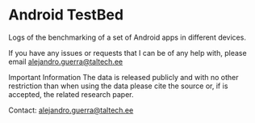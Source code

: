 # Android TestBed

Logs of the benchmarking of a set of Android apps in different devices.


If you have any issues or requests that I can be of any help with, please email alejandro.guerra@taltech.ee

Important Information
The data is released publicly and with no other restriction than when using the data please cite the source or, if is accepted, the related research paper.

Contact: alejandro.guerra@taltech.ee
